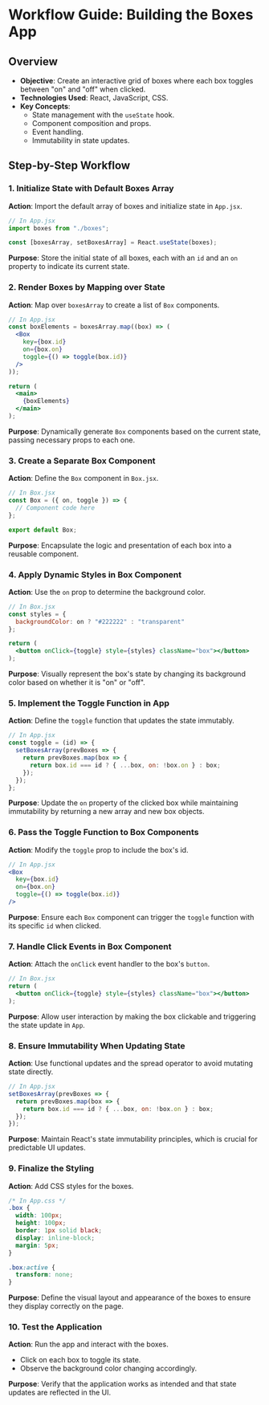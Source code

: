 # Workflow Guide: Building the Boxes App

## Overview

- **Objective**: Create an interactive grid of boxes where each box toggles between "on" and "off" when clicked.
- **Technologies Used**: React, JavaScript, CSS.
- **Key Concepts**:
  - State management with the `useState` hook.
  - Component composition and props.
  - Event handling.
  - Immutability in state updates.

## Step-by-Step Workflow

### 1. Initialize State with Default Boxes Array

**Action**: Import the default array of boxes and initialize state in `App.jsx`.

```jsx
// In App.jsx
import boxes from "./boxes";

const [boxesArray, setBoxesArray] = React.useState(boxes);
```

**Purpose**: Store the initial state of all boxes, each with an `id` and an `on` property to indicate its current state.

### 2. Render Boxes by Mapping over State

**Action**: Map over `boxesArray` to create a list of `Box` components.

```jsx
// In App.jsx
const boxElements = boxesArray.map((box) => (
  <Box 
    key={box.id} 
    on={box.on} 
    toggle={() => toggle(box.id)}
  />
));

return (
  <main>
    {boxElements}
  </main>
);
```

**Purpose**: Dynamically generate `Box` components based on the current state, passing necessary props to each one.

### 3. Create a Separate Box Component

**Action**: Define the `Box` component in `Box.jsx`.

```jsx
// In Box.jsx
const Box = ({ on, toggle }) => {
  // Component code here
};

export default Box;
```

**Purpose**: Encapsulate the logic and presentation of each box into a reusable component.

### 4. Apply Dynamic Styles in Box Component

**Action**: Use the `on` prop to determine the background color.

```jsx
// In Box.jsx
const styles = {
  backgroundColor: on ? "#222222" : "transparent"
};

return (
  <button onClick={toggle} style={styles} className="box"></button>
);
```

**Purpose**: Visually represent the box's state by changing its background color based on whether it is "on" or "off".

### 5. Implement the Toggle Function in App

**Action**: Define the `toggle` function that updates the state immutably.

```jsx
// In App.jsx
const toggle = (id) => {
  setBoxesArray(prevBoxes => {
    return prevBoxes.map(box => {
      return box.id === id ? { ...box, on: !box.on } : box;
    });
  });
};
```

**Purpose**: Update the `on` property of the clicked box while maintaining immutability by returning a new array and new box objects.

### 6. Pass the Toggle Function to Box Components

**Action**: Modify the `toggle` prop to include the box's id.

```jsx
// In App.jsx
<Box 
  key={box.id} 
  on={box.on} 
  toggle={() => toggle(box.id)}
/>
```

**Purpose**: Ensure each `Box` component can trigger the `toggle` function with its specific `id` when clicked.

### 7. Handle Click Events in Box Component

**Action**: Attach the `onClick` event handler to the box's `button`.

```jsx
// In Box.jsx
return (
  <button onClick={toggle} style={styles} className="box"></button>
);
```

**Purpose**: Allow user interaction by making the box clickable and triggering the state update in `App`.

### 8. Ensure Immutability When Updating State

**Action**: Use functional updates and the spread operator to avoid mutating state directly.

```jsx
// In App.jsx
setBoxesArray(prevBoxes => {
  return prevBoxes.map(box => {
    return box.id === id ? { ...box, on: !box.on } : box;
  });
});
```

**Purpose**: Maintain React's state immutability principles, which is crucial for predictable UI updates.

### 9. Finalize the Styling

**Action**: Add CSS styles for the boxes.

```css
/* In App.css */
.box {
  width: 100px;
  height: 100px;
  border: 1px solid black;
  display: inline-block;
  margin: 5px;
}

.box:active {
  transform: none;
}
```

**Purpose**: Define the visual layout and appearance of the boxes to ensure they display correctly on the page.

### 10. Test the Application

**Action**: Run the app and interact with the boxes.
- Click on each box to toggle its state.
- Observe the background color changing accordingly.

**Purpose**: Verify that the application works as intended and that state updates are reflected in the UI.

